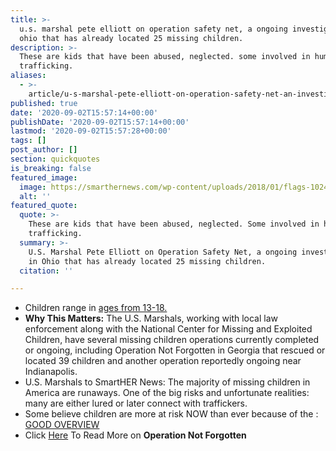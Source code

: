 ```yaml
---
title: >-
  u.s. marshal pete elliott on operation safety net, a ongoing investigation in
  ohio that has already located 25 missing children.
description: >-
  These are kids that have been abused, neglected. some involved in human
  trafficking.
aliases:
  - >-
    article/u-s-marshal-pete-elliott-on-operation-safety-net-an-investigation-in-ohio-that-has-already-located-25-missing-children/
published: true
date: '2020-09-02T15:57:14+00:00'
publishDate: '2020-09-02T15:57:14+00:00'
lastmod: '2020-09-02T15:57:28+00:00'
tags: []
post_author: []
section: quickquotes
is_breaking: false
featured_image:
  image: https://smarthernews.com/wp-content/uploads/2018/01/flags-1024x683.jpg
  alt: ''
featured_quote:
  quote: >-
    These are kids that have been abused, neglected. Some involved in human
    trafficking.
  summary: >-
    U.S. Marshal Pete Elliott on Operation Safety Net, a ongoing investigation
    in Ohio that has already located 25 missing children.
  citation: ''

---
```

*   Children range in [ages from 13-18.](\"https://pittsburgh.cbslocal.com/2020/09/01/ohio-missing-children-found/\")
*   **Why This Matters:** The U.S. Marshals, working with local law enforcement along with the National Center for Missing and Exploited Children, have several missing children operations currently completed or ongoing, including Operation Not Forgotten in Georgia that rescued or located 39 children and another operation reportedly ongoing near Indianapolis.
*   U.S. Marshals to SmartHER News: The majority of missing children in America are runaways. One of the big risks and unfortunate realities: many are either lured or later connect with traffickers.
*   Some believe children are more at risk NOW than ever because of the : [GOOD OVERVIEW](\"https://www.usatoday.com/story/news/nation/2020/09/01/operation-safety-net-ohio-sex-trafficking-missing-children/5683465002/\")
*   Click [Here](\"https://smarthernews.com/operation-not-forgotten/\") To Read More on **Operation Not Forgotten**